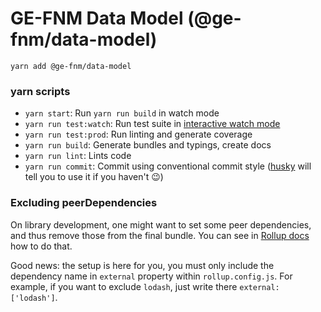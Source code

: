# GE-FNM Data Model (@ge-fnm/data-model)

```
yarn add @ge-fnm/data-model
```

### yarn scripts
 - `yarn start`: Run `yarn run build` in watch mode
 - `yarn run test:watch`: Run test suite in [interactive watch mode](http://facebook.github.io/jest/docs/cli.html#watch)
 - `yarn run test:prod`: Run linting and generate coverage
 - `yarn run build`: Generate bundles and typings, create docs
 - `yarn run lint`: Lints code
 - `yarn run commit`: Commit using conventional commit style ([husky](https://github.com/typicode/husky) will tell you to use it if you haven't :wink:)

### Excluding peerDependencies

On library development, one might want to set some peer dependencies, and thus remove those from the final bundle. You can see in [Rollup docs](https://rollupjs.org/#peer-dependencies) how to do that.

Good news: the setup is here for you, you must only include the dependency name in `external` property within `rollup.config.js`. For example, if you want to exclude `lodash`, just write there `external: ['lodash']`.
